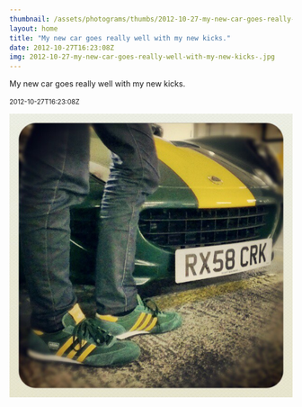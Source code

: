 ```yaml
---
thumbnail: /assets/photograms/thumbs/2012-10-27-my-new-car-goes-really-well-with-my-new-kicks-.png
layout: home
title: "My new car goes really well with my new kicks."
date: 2012-10-27T16:23:08Z
img: 2012-10-27-my-new-car-goes-really-well-with-my-new-kicks-.jpg
---
```


My new car goes really well with my new kicks.

<small>2012-10-27T16:23:08Z</small>

![My new car goes really well with my new kicks.](/assets/photograms/original/2012-10-27-my-new-car-goes-really-well-with-my-new-kicks-.jpg)
